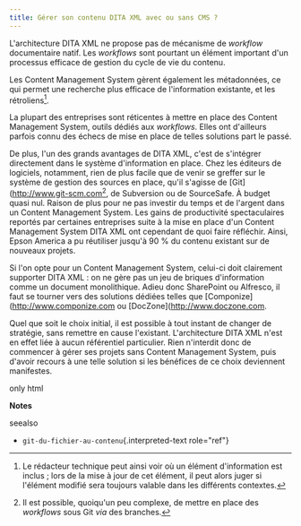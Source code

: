 ```yaml
---
title: Gérer son contenu DITA XML avec ou sans CMS ?
---
```


L'architecture DITA XML ne propose pas de mécanisme de *workflow*
documentaire natif. Les *workflows* sont pourtant un élément important
d'un processus efficace de gestion du cycle de vie du contenu.

Les Content Management System gèrent également les métadonnées, ce qui
permet une recherche plus efficace de l'information existante, et les
rétroliens[^1].

La plupart des entreprises sont réticentes à mettre en place des Content
Management System, outils dédiés aux *workflows*. Elles ont d'ailleurs
parfois connu des échecs de mise en place de telles solutions part le
passé.

De plus, l'un des grands avantages de DITA XML, c'est de s'intégrer
directement dans le système d'information en place. Chez les éditeurs
de logiciels, notamment, rien de plus facile que de venir se greffer sur
le système de gestion des sources en place, qu'il s'agisse de
\[Git\](<http://www.git-scm.com>[^2], de Subversion ou de SourceSafe. À
budget quasi nul. Raison de plus pour ne pas investir du temps et de
l'argent dans un Content Management System. Les gains de productivité
spectaculaires reportés par certaines entreprises suite à la mise en
place d'un Content Management System DITA XML ont cependant de quoi
faire réfléchir. Ainsi, Epson America a pu réutiliser jusqu'à 90 % du
contenu existant sur de nouveaux projets.

Si l'on opte pour un Content Management System, celui-ci doit
clairement supporter DITA XML : on ne gère pas un jeu de briques
d'information comme un document monolithique. Adieu donc SharePoint ou
Alfresco, il faut se tourner vers des solutions dédiées telles que
\[Componize\](<http://www.componize.com> ou
\[DocZone\](<http://www.doczone.com>.

Quel que soit le choix initial, il est possible à tout instant de
changer de stratégie, sans remettre en cause l'existant.
L'architecture DITA XML n'est en effet liée à aucun référentiel
particulier. Rien n'interdit donc de commencer à gérer ses projets sans
Content Management System, puis d'avoir recours à une telle solution si
les bénéfices de ce choix deviennent manifestes.

 only
html

**Notes**


 seealso
-   `git-du-fichier-au-contenu`{.interpreted-text role="ref"}


[^1]: Le rédacteur technique peut ainsi voir où un élément
    d'information est inclus ; lors de la mise à jour de cet élément,
    il peut alors juger si l'élément modifié sera toujours valable dans
    les différents contextes.

[^2]: Il est possible, quoiqu'un peu complexe, de mettre en place des
    *workflows* sous Git *via* des branches.
